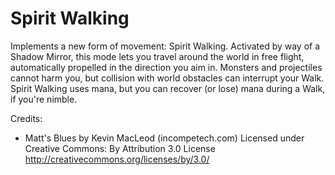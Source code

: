 # Spirit Walking

Implements a new form of movement: Spirit Walking. Activated by way of a Shadow Mirror, this mode lets you travel around the world in free flight, automatically propelled in the direction you aim in. Monsters and projectiles cannot harm you, but collision with world obstacles can interrupt your Walk. Spirit Walking uses mana, but you can recover (or lose) mana during a Walk, if you're nimble.

Credits:

-	Matt's Blues by Kevin MacLeod (incompetech.com)
	Licensed under Creative Commons: By Attribution 3.0 License
	http://creativecommons.org/licenses/by/3.0/
